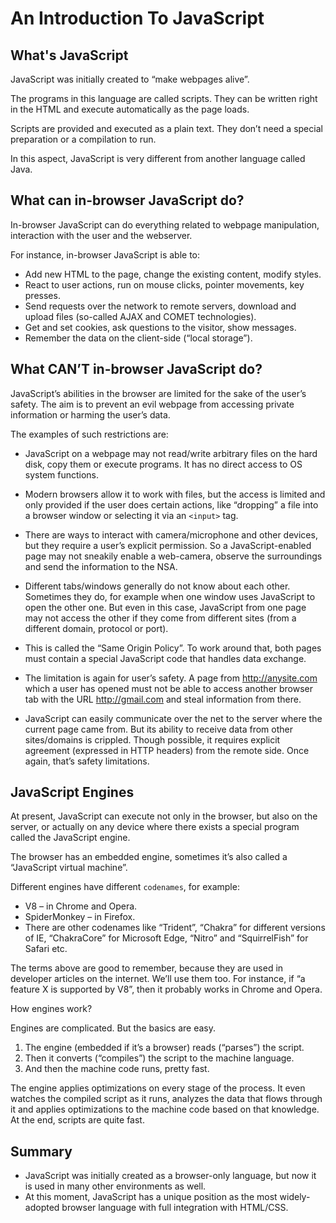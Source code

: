 # An Introduction To JavaScript

## What's JavaScript

JavaScript was initially created to “make webpages alive”.

The programs in this language are called scripts. They can be written right in the HTML and execute automatically as the page loads.

Scripts are provided and executed as a plain text. They don’t need a special preparation or a compilation to run.

In this aspect, JavaScript is very different from another language called Java.

## What can in-browser JavaScript do?

In-browser JavaScript can do everything related to webpage manipulation, interaction with the user and the webserver.

For instance, in-browser JavaScript is able to:

* Add new HTML to the page, change the existing content, modify styles.
* React to user actions, run on mouse clicks, pointer movements, key presses.
* Send requests over the network to remote servers, download and upload files (so-called AJAX and COMET technologies).
* Get and set cookies, ask questions to the visitor, show messages.
* Remember the data on the client-side (“local storage”).

## What CAN’T in-browser JavaScript do?

JavaScript’s abilities in the browser are limited for the sake of the user’s safety. The aim is to prevent an evil webpage from accessing private information or harming the user’s data.

The examples of such restrictions are:

* JavaScript on a webpage may not read/write arbitrary files on the hard disk, copy them or execute programs. It has no direct access to OS system functions.

* Modern browsers allow it to work with files, but the access is limited and only provided if the user does certain actions, like “dropping” a file into a browser window or selecting it via an `<input>` tag.

* There are ways to interact with camera/microphone and other devices, but they require a user’s explicit permission. So a JavaScript-enabled page may not sneakily enable a web-camera, observe the surroundings and send the information to the NSA.

* Different tabs/windows generally do not know about each other. Sometimes they do, for example when one window uses JavaScript to open the other one. But even in this case, JavaScript from one page may not access the other if they come from different sites (from a different domain, protocol or port).

* This is called the “Same Origin Policy”. To work around that, both pages must contain a special JavaScript code that handles data exchange.

* The limitation is again for user’s safety. A page from http://anysite.com which a user has opened must not be able to access another browser tab with the URL http://gmail.com and steal information from there.

* JavaScript can easily communicate over the net to the server where the current page came from. But its ability to receive data from other sites/domains is crippled. Though possible, it requires explicit agreement (expressed in HTTP headers) from the remote side. Once again, that’s safety limitations.

## JavaScript Engines

At present, JavaScript can execute not only in the browser, but also on the server, or actually on any device where there exists a special program called the JavaScript engine.

The browser has an embedded engine, sometimes it’s also called a “JavaScript virtual machine”.

Different engines have different `codenames`, for example:

* V8 – in Chrome and Opera.
* SpiderMonkey – in Firefox.
* There are other codenames like “Trident”, “Chakra” for different versions of IE, “ChakraCore” for Microsoft Edge, “Nitro” and “SquirrelFish” for Safari etc.

The terms above are good to remember, because they are used in developer articles on the internet. We’ll use them too. For instance, if “a feature X is supported by V8”, then it probably works in Chrome and Opera.


How engines work?

Engines are complicated. But the basics are easy.

1. The engine (embedded if it’s a browser) reads (“parses”) the script.
2. Then it converts (“compiles”) the script to the machine language.
3. And then the machine code runs, pretty fast.

The engine applies optimizations on every stage of the process. It even watches the compiled script as it runs, analyzes the data that flows through it and applies optimizations to the machine code based on that knowledge. At the end, scripts are quite fast.

## Summary

* JavaScript was initially created as a browser-only language, but now it is used in many other environments as well.
* At this moment, JavaScript has a unique position as the most widely-adopted browser language with full integration with HTML/CSS.
